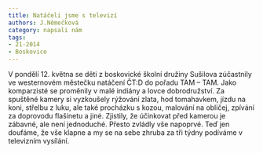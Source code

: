 ```yaml
---
title: Natáčeli jsme s televizí
authors: J.Němečková
category: napsali nám
tags: 
- 21-2014
- Boskovice
---
```

V pondělí 12. května se děti z boskovické školní družiny Sušilova zúčastnily ve westernovém městečku natáčení ČT:D do pořadu TAM – TAM. Jako komparzisté se proměnily v malé indiány a lovce dobrodružství. Za spuštěné kamery si vyzkoušely rýžování zlata, hod tomahavkem, jízdu na koni, střelbu z luku, ale také procházku s kozou, malování na obličej, zpívání za doprovodu flašinetu a jiné. Zjistily, že účinkovat před kamerou je zábavné, ale není jednoduché. Přesto zvládly vše napoprvé. Teď jen doufáme, že vše klapne a my se na sebe zhruba za tři týdny podíváme v televizním vysílání.	       

